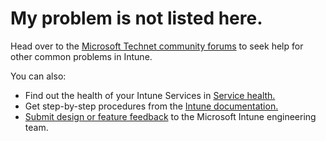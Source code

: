 ﻿<properties 
	pageTitle="My issue is not listed"
	description="My issue is not listed"
	service="microsoft.intune"
	resource="intune"
	documentationCenter=""
	authors="mackie1604"
	resourceTags="device_enrollment_selfhelp, mamarmrbac, mampolicyarmrbac, mam, mampolicy, intuneroles_selfhelp, onpremise_selfhelp, ebooks_selfhelp, main_selfhelp, apps_selfhelp, conditional_access_selfhelp, software_updates_selfhelp, devices_selfhelp, deviceconfiguration_selfhelp, devicecompliance_selfhelp"
	selfHelpType="resource"
	supportTopicIds=""
	productPesIds=""
	displayOrder=""
	cloudEnvironments="public"
	issueNotListed="true"
 	articleId="317830a3-b0d1-48b4-aff1-1023d9e43d81"
/>

# My problem is not listed here.

Head over to the [Microsoft Technet community forums](https://aka.ms/intuneforums) to seek help for other common problems in Intune.

You can also:

* Find out the health of your Intune Services in [Service health.](https://portal.office.com/AdminPortal/Home#/MessageCenter)<br>
* Get step-by-step procedures from the [Intune documentation.](https://docs.microsoft.com/intune/)<br>
* [Submit design or feature feedback](https://microsoftintune.uservoice.com/) to the Microsoft Intune engineering team.